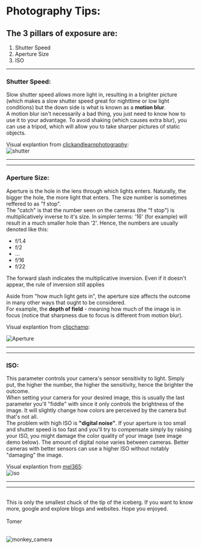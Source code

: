 # Photography Tips:

## The 3 pillars of exposure are:
1. Shutter Speed
1. Aperture Size
1. ISO
***
### <b>Shutter Speed:</b>
Slow shutter speed allows more light in, resulting in a brighter picture (which makes a slow shutter speed great for nighttime or low light conditions) but the down side is what is known as a <b>motion blur</b>. </br>
A motion blur isn't necessarily a bad thing, you just need to know how to use it to your advantage. To avoid shaking (which causes extra blur), you can use a tripod, which will allow you to take sharper pictures of static objects.

Visual explantion from [clickandlearnphotography](https://www.clickandlearnphotography.com/):</br>
![shutter](https://www.clickandlearnphotography.com/wp-content/uploads/2020/01/shutter-speed-chart-infographic-710x1024.png)
___
___
### <b>Aperture Size:</b>
Aperture is the hole in the lens through which lights enters. Naturally, the bigger the hole, the more light that enters. The size number is sometimes reffered to as "f stop". </br>
The "catch" is that the number seen on the cameras (the "f stop") is multiplicatively inverse to it's size. In simpler terms: '16' (for example) will result in a much smaller hole than '2'. Hence, the numbers are usually denoted like this:
* f/1.4
* f/2
* ...
* f/16
* f/22

The forward slash indicates the multiplicative inversion. Even if it doesn't appear, the rule of inversion still applies

Aside from "how much light gets in", the aperture size affects the outcome in many other ways that ought to be considered.</br>
For example, the <b>depth of field</b> - meaning how much of the image is in focus (notice that sharpness due to focus is different from motion blur).

Visual explantion from [clipchamp](clipchamp.com):</br>

![Aperture](https://clipchamp.com/static/0df897809ba3a0eb01b22f2ab196da4c/935ba/How_aperture_of_a_camera_works_-_What_is_aperture_-__Clipchamp_blog.jpg)

___
___
### <b>ISO:</b>
This parameter controls your camera's sensor sensitivity to light. Simply put, the higher the number, the higher the sensitivity, hence the brighter the outcome. </br>
When setting your camera for your desired image, this is usually the last parameter you'll "fiddle" with since it only controls the brightness of the image. It will slightly change how colors are perceived by the camera but that's not all.</br> 
The problem with high ISO is <b>"digital noise"</b>. If your aperture is too small and shutter speed is too fast and you'll try to compensate simply by raising your ISO, you might damage the color quality of your image (see image demo below). The amount of digital noise varies between cameras. Better cameras with better sensors can use a higher ISO without notably "damaging" the image.

Visual explantion from [mel365](mel365.com):</br>
![iso](https://mel365.com/wp-content/uploads/2015/02/Docklands_20150130_092_3_4-Edit_Bolte_-bridge_-Docklands_-Observation_-wheel1-730x411.jpg)

___
___

</br>
This is only the smallest chuck of the tip of the iceberg. If you want to know more, google and explore blogs and websites.
Hope you enjoyed.</br></br>
Tomer</br></br>


![monkey_camera](https://i.pinimg.com/236x/61/3e/d6/613ed6d504b865415deb41d17000d178--primates-mammals.jpg)
